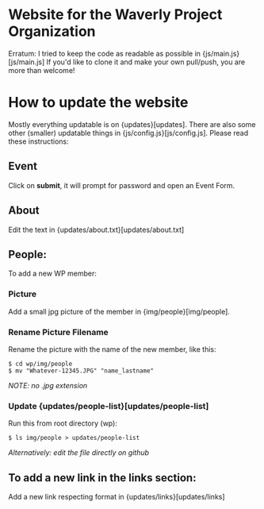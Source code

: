 # Website for the Waverly Project Organization

Erratum: I tried to keep the code as readable as possible in {js/main.js}[js/main.js] If you'd like to clone it and make your own pull/push, you are more than welcome!

# How to update the website

Mostly everything updatable is on {updates}[updates]. There are also some other (smaller) updatable things in {js/config.js}[js/config.js]. Please read these instructions:

## Event

Click on **submit**, it will prompt for password and open an Event Form.

## About

Edit the text in {updates/about.txt}[updates/about.txt]

## People:

To add a new WP member:

### Picture

Add a small jpg picture of the member in {img/people}[img/people].

### Rename Picture Filename

Rename the picture with the name of the new member, like this:

	$ cd wp/img/people
	$ mv "Whatever-12345.JPG" "name_lastname"

*NOTE: no .jpg extension*

### Update {updates/people-list}[updates/people-list]

Run this from root directory (wp):

	$ ls img/people > updates/people-list

*Alternatively: edit the file directly on github*

## To add a new link in the links section:

Add a new link respecting format in {updates/links}[updates/links]
